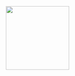 <div align="center">
  <img height="170px" src="https://github-readme-streak-stats.herokuapp.com?user=ThiNs7&theme=dark" />
</div>
